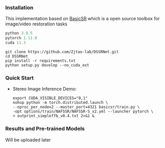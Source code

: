 
### Installation
This implementation based on [BasicSR](https://github.com/xinntao/BasicSR) which is a open source toolbox for image/video restoration tasks 

```python
python 3.9.5
pytorch 1.11.0
cuda 11.3
```

```
git clone https://github.com/Zjtao-lab/DSSRNet.git
cd DSSRNet
pip install -r requirements.txt
python setup.py develop --no_cuda_ext
```

### Quick Start 

* Stereo Image Inference Demo:
    ```
   export CUDA_VISIBLE_DEVICES="0,1"
    nohup python -m torch.distributed.launch \
    --nproc_per_node=2 --master_port=4321 basicsr/train.py \
    -opt options/train/NAFSSR/NAFSSR-S_x2.yml --launcher pytorch \
    > outprint_simpleffb_v0.4.txt 2>&1 &
    ```



### Results and Pre-trained Models

Will be uploaded later